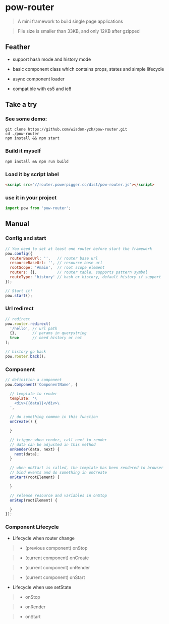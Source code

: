 # pow-router

> A mini framework to build single page applications

> File size is smaller than 33KB, and only 12KB after gzipped

## Feather

* support hash mode and history mode

* basic component class which contains props, states and simple lifecycle

* async component loader

* compatible with es5 and ie8

## Take a try

### See some demo:

```shell
git clone https://github.com/wisdom-yzh/pow-router.git
cd ./pow-router
npm install && npm start
```

### Build it myself

```shell
npm install && npm run build
```

### Load it by script label

```html
<script src="//router.powerpigger.cc/dist/pow-router.js"></script>
```

### use it in your project

```javascript
import pow from 'pow-router';
```

## Manual

### Config and start

```javascript
// You need to set at least one router before start the framework
pow.config({
  routerBaseUrl: '',   // router base url
  resourceBaseUrl: '', // resource base url
  rootScope: '#main',  // root scope element
  routers: {},         // router table, supports pattern symbol
  routeType: 'history' // hash or history, default history if support
});

// Start it!
pow.start();
```

### Url redirect

```javascript
// redirect
pow.router.redirect(
  '/hello', // url path
  {},       // params in querystring
  true      // need history or not
);

// history go back
pow.router.back();
```

### Component

```javascript
// definition a component
pow.Component('ComponentName', {

  // template to render
  template: '\
    <div>{{data}}</div>\
  ',

  // do something common in this function
  onCreate() {

  }

  // trigger when render, call next to render
  // data can be adjusted in this method
  onRender(data, next) {
    next(data);
  }

  // when onStart is called, the template has been rendered to browser
  // bind events and do something in onCreate
  onStart(rootElement) {

  }

  // release resource and variables in onStop
  onStop(rootElement) {

  }
});
```

### Component Lifecycle

* Lifecycle when router change

> * (previous component) onStop

> * (current  component) onCreate

> * (current component) onRender

> * (current component) onStart

* Lifecycle when use setState

> * onStop

> * onRender

> * onStart
